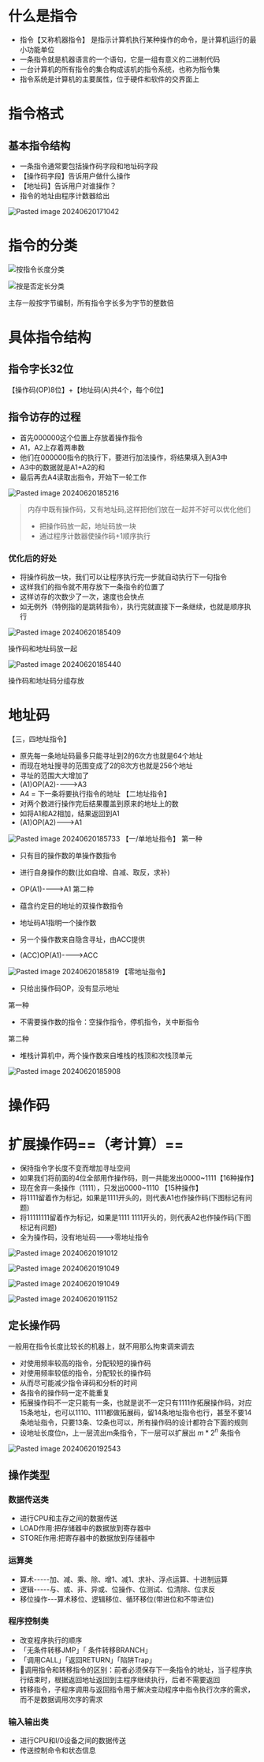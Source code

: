 # 什么是指令
- 指令【又称机器指令】 是指示计算机执行某种操作的命令，是计算机运行的最小功能单位
- 一条指令就是机器语言的一个语句，它是一组有意义的二进制代码
- 一台计算机的所有指令的集合构成该机的指令系统，也称为指令集
- 指令系统是计算机的主要属性，位于硬件和软件的交界面上
# 指令格式
## 基本指令结构
- 一条指令通常要包括操作码字段和地址码字段
- 【操作码字段】告诉用户做什么操作
- 【地址码】告诉用户对谁操作？
- 指令的地址由程序计数器给出

![Pasted image 20240620171042](https://github.com/user-attachments/assets/ca74ca69-9401-41de-b75f-9fda75870076)
# 指令的分类
![按指令长度分类](https://github.com/user-attachments/assets/a2323708-606f-4d9b-8c78-abce2438fb9d)

![按是否定长分类](https://github.com/user-attachments/assets/41275b37-e1ed-40ab-b029-c581b0751cf8)

主存一般按字节编制，所有指令字长多为字节的整数倍
# 具体指令结构
## 指令字长32位
【操作码(OP)8位】+【地址码(A)共4个，每个6位】
## 指令访存的过程
- 首先000000这个位置上存放着操作指令
- A1，A2上存着两串数
- 他们在000000指令的执行下，要进行加法操作，将结果填入到A3中
- A3中的数据就是A1+A2的和
- 最后再去A4读取出指令，开始下一轮工作


![Pasted image 20240620185216](https://github.com/user-attachments/assets/064e02f1-d30c-41f6-b91c-51090bf71612)
> 内存中既有操作码，又有地址码,这样把他们放在一起并不好可以优化他们
> - 把操作码放一起，地址码放一块
> - 通过程序计数器使操作码+1顺序执行
### 优化后的好处
- 将操作码放一块，我们可以让程序执行完一步就自动执行下一句指令
- 这样我们的指令就不用存放下一条指令的位置了
- 这样访存的次数少了一次，速度也会快点
- 如无例外（特例指的是跳转指令），执行完就直接下一条继续，也就是顺序执行


![Pasted image 20240620185409](https://github.com/user-attachments/assets/989cd24f-e511-4b0f-870d-ddbf1af92459)

操作码和地址码放一起


![Pasted image 20240620185440](https://github.com/user-attachments/assets/cead0c85-faa6-42ce-8eb9-cafd83002469)

操作码和地址码分组存放
# 地址码
【三，四地址指令】
- 原先每一条地址码最多只能寻址到2的6次方也就是64个地址
- 而现在地址搜寻的范围变成了2的8次方也就是256个地址
- 寻址的范围大大增加了
- (A1)OP(A2)---->A3
- A4 = 下一条将要执行指令的地址
【二地址指令】
- 对两个数进行操作完后结果覆盖到原来的地址上的数
- 如将A1和A2相加，结果返回到A1
- (A1)OP(A2)--->A1


![Pasted image 20240620185733](https://github.com/user-attachments/assets/efe6d33c-caf0-444c-be38-fea81d413530)
【一/单地址指令】
第一种

- 只有目的操作数的单操作数指令
- 进行自身操作的数(比如自增、自减、取反，求补)
- OP(A1)---->A1
第二种

- 蕴含约定目的地址的双操作数指令
- 地址码A1指明一个操作数
- 另一个操作数来自隐含寻址，由ACC提供
- (ACC)OP(A1)---->ACC


![Pasted image 20240620185819](https://github.com/user-attachments/assets/c1236a13-0282-464a-9a56-516162c978f8)
【零地址指令】
- 只给出操作码OP，没有显示地址

第一种

- 不需要操作数的指令：空操作指令，停机指令，关中断指令

第二种

- 堆栈计算机中，两个操作数来自堆栈的栈顶和次栈顶单元


![Pasted image 20240620185908](https://github.com/user-attachments/assets/ca94d2fc-1a89-4a75-9fcd-772dbe2256f1)
# 操作码
# 扩展操作码==（考计算）==
- 保持指令字长度不变而增加寻址空间
- 如果我们将前面的4位全部用作操作码，则一共能发出0000~1111【16种操作】
- 现在舍弃一条操作（1111），只发出0000~1110 【15种操作】
- 将1111留着作为标记，如果是1111开头的，则代表A1也作操作码(下图标记有问题)
- 将11111111留着作为标记，如果是1111 1111开头的，则代表A2也作操作码(下图标记有问题)
- 全为操作码，没有地址码--->零地址指令


![Pasted image 20240620191012](https://github.com/user-attachments/assets/47e13ad2-7a44-42a7-b489-d72b21ebc3e5)


![Pasted image 20240620191049](https://github.com/user-attachments/assets/da0199fb-cc3b-496f-8352-d1d483e625e8)

![Pasted image 20240620191049](https://github.com/user-attachments/assets/4d5d9e77-b6ad-4561-8d21-7f788c0e5449)


![Pasted image 20240620191152](https://github.com/user-attachments/assets/89e9111b-a011-42e8-95f3-d27c8555a1cc)
## 定长操作码
一般用在指令长度比较长的机器上，就不用那么拘束调来调去
- 对使用频率较高的指令，分配较短的操作码
- 对使用频率较低的指令，分配较长的操作码
- 从而尽可能减少指令译码和分析的时间
- 各指令的操作码一定不能重复
- 拓展操作码不一定只能有一条，也就是说不一定只有1111作拓展操作码，对应15条地址，也可以1110、1111都做拓展码，留14条地址指令也行，甚至不要14条地址指令，只要13条、12条也可以，所有操作码的设计都符合下面的规则
- 设地址长度位n，上一层流出m条指令，下一层可以扩展出 $m*2^n$ 条指令


![Pasted image 20240620192543](https://github.com/user-attachments/assets/c3e00e59-69f6-47bf-a00d-b71d822499d3)
## 操作类型
### 数据传送类
- 进行CPU和主存之间的数据传送
- LOAD作用:把存储器中的数据放到寄存器中
- STORE作用:把寄存器中的数据放到存储器中
### 运算类
- 算术-----加、减、乘、除、增1、减1、求补、浮点运算、十进制运算
- 逻辑-----与、或、非、异或、位操作、位测试、位清除、位求反
- 移位操作---算术移位、逻辑移位、循环移位(带进位和不带进位)
### 程序控制类
- 改变程序执行的顺序
- 「无条件转移JMP」「 条件转移BRANCH」
- 「调用CALL」「返回RETURN」「陷阱Trap」
- 📢调用指令和转移指令的区别：前者必须保存下一条指令的地址，当子程序执行结束时，根据返回地址返回到主程序继续执行，后者不需要返回
- 转移指令，子程序调用与返回指令用于解决变动程序中指令执行次序的需求，而不是数据调用次序的需求
### 输入输出类
- 进行CPU和I/0设备之间的数据传送
- 传送控制命令和状态信息
